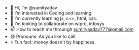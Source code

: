 - 👋 Hi, I’m @sumityadav
- 👀 I’m interested in Coding and learning.
- 🌱 I’m currently learning js, c++, html, css.
- 💞️ I’m looking to collaborate on wipro, infosys
- 📫 How to reach me throungh sumityaadav777@gmail.com
- 😄 Pronouns: As you like to call.
- ⚡ Fun fact: money doesn't by happiness.

<!---
sumityadav88/sumityadav88 is a ✨ special ✨ repository because its `README.md` (this file) appears on your GitHub profile.
You can click the Preview link to take a look at your changes.
--->

